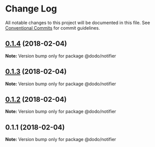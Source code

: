 # Change Log

All notable changes to this project will be documented in this file.
See [Conventional Commits](https://conventionalcommits.org) for commit guidelines.

<a name="0.1.4"></a>
## [0.1.4](https://bitbucket.isobaraustralia.com/scm/~adrian.bonnici/dodo-packages-monorepo/compare/@dodo/notifier@0.1.3...@dodo/notifier@0.1.4) (2018-02-04)




**Note:** Version bump only for package @dodo/notifier

<a name="0.1.3"></a>
## [0.1.3](https://bitbucket.isobaraustralia.com/scm/~adrian.bonnici/dodo-packages-monorepo/compare/@dodo/notifier@0.1.2...@dodo/notifier@0.1.3) (2018-02-04)




**Note:** Version bump only for package @dodo/notifier

<a name="0.1.2"></a>
## [0.1.2](https://bitbucket.isobaraustralia.com/scm/~adrian.bonnici/dodo-packages-monorepo/compare/@dodo/notifier@0.1.1...@dodo/notifier@0.1.2) (2018-02-04)




**Note:** Version bump only for package @dodo/notifier

<a name="0.1.1"></a>
## 0.1.1 (2018-02-04)




**Note:** Version bump only for package @dodo/notifier
